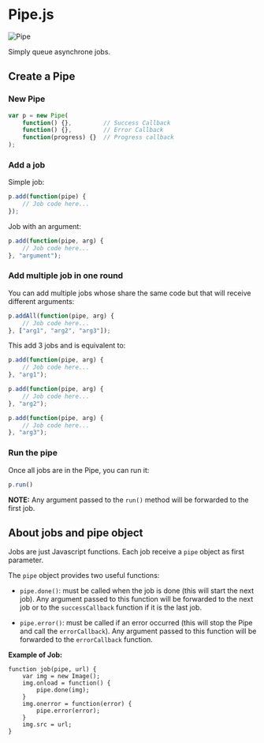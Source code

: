 # Pipe.js

![Pipe](http://pix.toile-libre.org/upload/original/1396295604.png)

Simply queue asynchrone jobs.



## Create a Pipe

### New Pipe

```javascript
var p = new Pipe(
    function() {},         // Success Callback
    function() {},         // Error Callback
    function(progress) {}  // Progress callback
);
```

### Add a job

Simple job:

```javascript
p.add(function(pipe) {
    // Job code here...
});
```

Job with an argument:

```javascript
p.add(function(pipe, arg) {
    // Job code here...
}, "argument");
```

### Add multiple job in one round

You can add multiple jobs whose share the same code but that will receive different arguments:

```javascript
p.addAll(function(pipe, arg) {
    // Job code here...
}, ["arg1", "arg2", "arg3"]);
```

This add 3 jobs and is equivalent to:

```javascript
p.add(function(pipe, arg) {
    // Job code here...
}, "arg1");

p.add(function(pipe, arg) {
    // Job code here...
}, "arg2");

p.add(function(pipe, arg) {
    // Job code here...
}, "arg3");
```

### Run the pipe

Once all jobs are in the Pipe, you can run it:

```javascript
p.run()
```

**NOTE:** Any argument passed to the `run()` method will be forwarded to the first job.


## About jobs and pipe object

Jobs are just Javascript functions. Each job receive a `pipe` object as first parameter.

The `pipe` object provides two useful functions:

  * `pipe.done()`: must be called when the job is done (this will start the next job).
     Any argument passed to this function will be forwarded to the next job or to the `successCallback`
     function if it is the last job.

  * `pipe.error()`: must be called if an error occurred (this will stop the Pipe and call the `errorCallback`).
     Any argument passed to this function will be forwarded to the `errorCallback` function.

**Example of Job:**

```javascipt
function job(pipe, url) {
    var img = new Image();
    img.onload = function() {
        pipe.done(img);
    }
    img.onerror = function(error) {
        pipe.error(error);
    }
    img.src = url;
}
```
